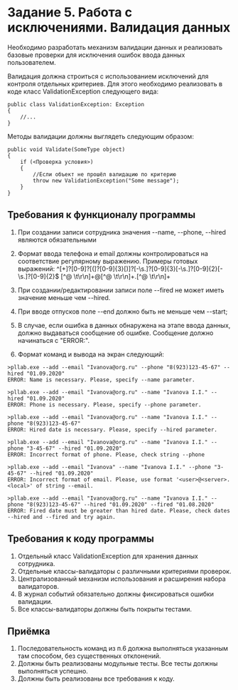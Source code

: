 # Задание 5. Работа с исключениями. Валидация данных

Необходимо разработать механизм валидации данных и реализовать базовые проверки для исключения ошибок ввода данных пользователем.

Валидация должна строиться с использованием исключений для контроля отдельных критериев. Для этого необходимо реализовать в коде класс ValidationException следующего вида:

```CSharp
public class ValidationException: Exception
{
    //...
}
```

Методы валидации должны выглядеть следующим образом:

```CSharp
public void Validate(SomeType object)
{
    if (<Проверка условия>)
    {
        //Если объект не прошёл валидацию по критерию
        throw new ValidationException("Some message");
    }
}
```

## Требования к функционалу программы

1. При создании записи сотрудника значения --name, --phone, --hired являются обязательными

2. Формат ввода телефона и email должны контролироваться на соответствие регулярному выражению. Примеры готовых выражений:
    ^[\+]?[0-9]?[(]?[0-9]{3}[)]?[-\s\.]?[0-9]{3}[-\s\.]?[0-9]{2}[-\s\.]?[0-9]{2}$
    [^@ \t\r\n]+@[^@ \t\r\n]+.[^@ \t\r\n]+

3. При создании/редактировании записи поле --fired не может иметь значение меньше чем --hired.

4. При вводе отпусков поле --end должно быть не меньше чем --start;

5. В случае, если ошибка в данных обнаружена на этапе ввода данных, должно выдаваться сообщение об ошибке. Сообщение должно начинаться с "ERROR:".

6. Формат команд и вывода на экран следующий:

```Shell
>pllab.exe --add --email "Ivanova@org.ru" --phone "8(923)123-45-67" --hired "01.09.2020"
ERROR: Name is necessary. Please, specify --name parameter.

>pllab.exe --add --email "Ivanova@org.ru" --name "Ivanova I.I." --hired "01.09.2020"
ERROR: Phone is necessary. Please, specify --phone parameter.

>pllab.exe --add --email "Ivanova@org.ru" --name "Ivanova I.I." --phone "8(923)123-45-67"
ERROR: Hired date is necessary. Please, specify --hired parameter.

>pllab.exe --add --email "Ivanova@org.ru" --name "Ivanova I.I." --phone "3-45-67" --hired "01.09.2020"
ERROR: Incorrect format of phone. Please, check string --phone

>pllab.exe --add --email "Ivanova" --name "Ivanova I.I." --phone "3-45-67" --hired "01.09.2020"
ERROR: Incorrect format of email. Please, use format '<user>@<server>.<local>' of string --email.

>pllab.exe --add --email "Ivanova@org.ru" --name "Ivanova I.I." --phone "8(923)123-45-67" --hired "01.09.2020" --fired "01.08.2020"
ERROR: Fired date must be greater than hired date. Please, check dates --hired and --fired and try again.
```

## Требования к коду программы

1. Отдельный класс ValidationException для хранения данных сотрудника.
2. Отдельные классы-валидаторы с различными критериями проверок.
3. Централизованный механизм использования и расширения набора валидаторов.
4. В журнал событий обязательно должны фиксироваться ошибки валидации.
5. Все классы-валидаторы должны быть покрыты тестами.

## Приёмка

1. Последовательность команд из п.6 должна выполняться указанным там способом, без существенных отклонений.
2. Должны быть реализованы модульные тесты. Все тесты должны выполняться успешно.
3. Должны быть реализованы все требования к коду.
